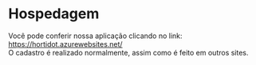# Hospedagem

Você pode conferir nossa aplicação clicando no link: https://hortidot.azurewebsites.net/
<br>
O cadastro é realizado normalmente, assim como é feito em outros sites.
